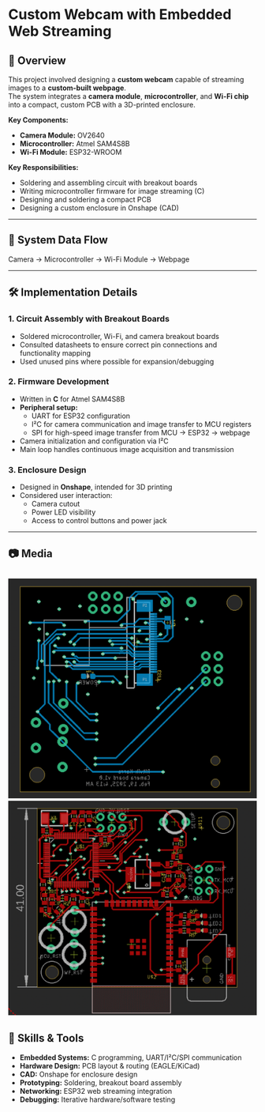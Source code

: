 # Custom Webcam with Embedded Web Streaming

## 📖 Overview
This project involved designing a **custom webcam** capable of streaming images to a **custom-built webpage**.  
The system integrates a **camera module**, **microcontroller**, and **Wi-Fi chip** into a compact, custom PCB with a 3D-printed enclosure.

**Key Components:**
- **Camera Module:** OV2640
- **Microcontroller:** Atmel SAM4S8B
- **Wi-Fi Module:** ESP32-WROOM

**Key Responsibilities:**
- Soldering and assembling circuit with breakout boards
- Writing microcontroller firmware for image streaming (C)
- Designing and soldering a compact PCB
- Designing a custom enclosure in Onshape (CAD)

---

## 🔄 System Data Flow

Camera → Microcontroller → Wi-Fi Module → Webpage

---

## 🛠 Implementation Details

### 1. Circuit Assembly with Breakout Boards
- Soldered microcontroller, Wi-Fi, and camera breakout boards
- Consulted datasheets to ensure correct pin connections and functionality mapping
- Used unused pins where possible for expansion/debugging

### 2. Firmware Development
- Written in **C** for Atmel SAM4S8B
- **Peripheral setup:**
  - UART for ESP32 configuration
  - I²C for camera communication and image transfer to MCU registers
  - SPI for high-speed image transfer from MCU → ESP32 → webpage
- Camera initialization and configuration via I²C
- Main loop handles continuous image acquisition and transmission

### 3. Enclosure Design
- Designed in **Onshape**, intended for 3D printing
- Considered user interaction:
  - Camera cutout
  - Power LED visibility
  - Access to control buttons and power jack

---

## 📷 Media
![PCB Bottom Layer](docs/img/webcam_bottom_pcb.png) 
![PCB Top Layer](docs/img/webcam_top_pcb.png) 
---

## 🧰 Skills & Tools
- **Embedded Systems:** C programming, UART/I²C/SPI communication
- **Hardware Design:** PCB layout & routing (EAGLE/KiCad)
- **CAD:** Onshape for enclosure design
- **Prototyping:** Soldering, breakout board assembly
- **Networking:** ESP32 web streaming integration
- **Debugging:** Iterative hardware/software testing

